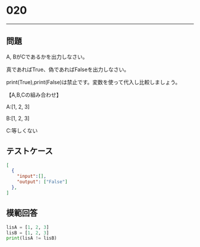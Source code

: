 
# 020

---

## 問題

A, BがCであるかを出力しなさい。

真であればTrue、偽であればFalseを出力しなさい。

print(True),print(False)は禁止です。変数を使って代入し比較しましょう。

【A,B,Cの組み合わせ】

A:[1, 2, 3]

B:[1, 2, 3]

C:等しくない

## テストケース

```json
[
  {
    "input":[],
    "output": ["False"]
  },
]
```

## 模範回答

```python
lisA = [1, 2, 3]
lisB = [1, 2, 3]
print(lisA != lisB)
```
